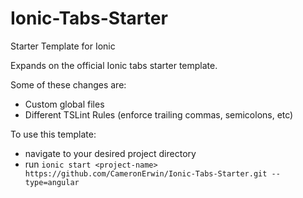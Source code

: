 # Ionic-Tabs-Starter
Starter Template for Ionic

Expands on the official Ionic tabs starter template.

Some of these changes are:
- Custom global files
- Different TSLint Rules (enforce trailing commas, semicolons, etc)
 
To use this template:
- navigate to your desired project directory
- run `ionic start <project-name> https://github.com/CameronErwin/Ionic-Tabs-Starter.git --type=angular`
